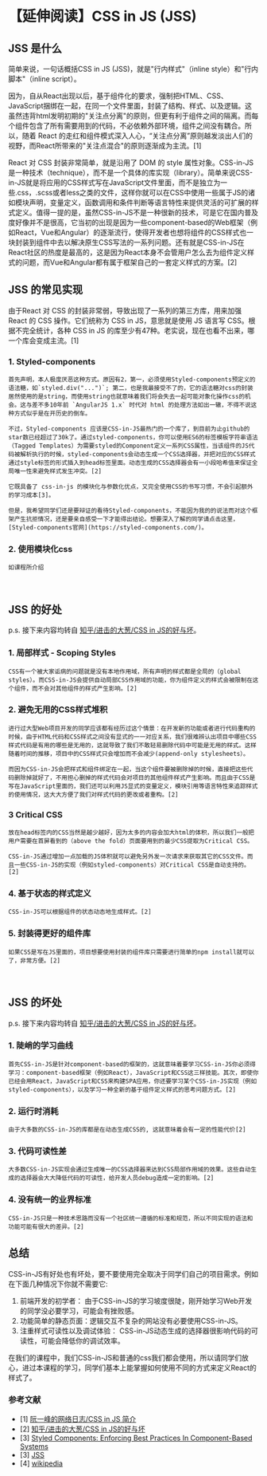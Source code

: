 # 【延伸阅读】CSS in JS (JSS)

## JSS 是什么
简单来说，一句话概括CSS in JS (JSS)，就是"行内样式"（inline style）和"行内脚本"（inline script）。

因为，自从React出现以后，基于组件化的要求，强制把HTML、CSS、JavaScript捆绑在一起，在同一个文件里面，封装了结构、样式、以及逻辑。这虽然违背html发明初期的"关注点分离"的原则，但更有利于组件之间的隔离。而每个组件包含了所有需要用到的代码，不必依赖外部环境，组件之间没有耦合。所以，随着 React 的走红和组件模式深入人心，“关注点分离”原则越发淡出人们的视野，而React所带来的"关注点混合"的原则逐渐成为主流。[1]

React 对 CSS 封装非常简单，就是沿用了 DOM 的 style 属性对象。CSS-in-JS是一种技术（technique），而不是一个具体的库实现（library）。简单来说CSS-in-JS就是将应用的CSS样式写在JavaScript文件里面，而不是独立为一些.css，.scss或者less之类的文件，这样你就可以在CSS中使用一些属于JS的诸如模块声明，变量定义，函数调用和条件判断等语言特性来提供灵活的可扩展的样式定义。值得一提的是，虽然CSS-in-JS不是一种很新的技术，可是它在国内普及度好像并不是很高，它当初的出现是因为一些component-based的Web框架（例如React，Vue和Angular）的逐渐流行，使得开发者也想将组件的CSS样式也一块封装到组件中去以解决原生CSS写法的一系列问题。还有就是CSS-in-JS在React社区的热度是最高的，这是因为React本身不会管用户怎么去为组件定义样式的问题，而Vue和Angular都有属于框架自己的一套定义样式的方案。[2]

## JSS 的常见实现
由于React 对 CSS 的封装非常弱，导致出现了一系列的第三方库，用来加强 React 的 CSS 操作。它们统称为 CSS in JS，意思就是使用 JS 语言写 CSS。根据不完全统计，各种 CSS in JS 的库至少有47种。老实说，现在也看不出来，哪一个库会变成主流。[1]

### 1. Styled-components
    首先声明，本人极度厌恶这种方式。原因有2，第一，必须使用Styled-components预定义的语法糖，如`styled.div("...")`; 第二，也是我最接受不了的，它的语法糖对css的封装居然使用的是string，而使用string也就意味着我们将会失去一起可能对象化操作css的机会。这与差不多10年前 `AngularJS 1.x` 时代对 html 的处理方法如出一辙，不得不说这种方式似乎是在开历史的倒车。

    不过，Styled-components 应该是CSS-in-JS最热门的一个库了，到目前为止github的star数已经超过了30k了。通过styled-components，你可以使用ES6的标签模板字符串语法（Tagged Templates）为需要styled的Component定义一系列CSS属性，当该组件的JS代码被解析执行的时候，styled-components会动态生成一个CSS选择器，并把对应的CSS样式通过style标签的形式插入到head标签里面。动态生成的CSS选择器会有一小段哈希值来保证全局唯一性来避免样式发生冲突。[2]

    它既具备了 css-in-js 的模块化与参数化优点，又完全使用CSS的书写习惯，不会引起额外的学习成本[3]。 

    但是，我希望同学们还是要辩证的看待Styled-components，不能因为我的的说法而对这个框架产生抗拒情况，还是要亲自感受一下才能得出结论。想要深入了解的同学请点击这里，[Styled-components官网](https://styled-components.com/)。

### 2. 使用模块化css
    如课程所介绍

<br />

## JSS 的好处
p.s. 接下来内容均转自 [知乎/进击的大葱/CSS in JS的好与坏](https://zhuanlan.zhihu.com/p/103522819)。

### 1. 局部样式 - Scoping Styles
    CSS有一个被大家诟病的问题就是没有本地作用域，所有声明的样式都是全局的（global styles）。而CSS-in-JS会提供自动局部CSS作用域的功能，你为组件定义的样式会被限制在这个组件，而不会对其他组件的样式产生影响。[2]

### 2. 避免无用的CSS样式堆积
    进行过大型Web项目开发的同学应该都有经历过这个情景：在开发新的功能或者进行代码重构的时候，由于HTML代码和CSS样式之间没有显式的一一对应关系，我们很难辨认出项目中哪些CSS样式代码是有用的哪些是无用的，这就导致了我们不敢轻易删除代码中可能是无用的样式。这样随着时间的推移，项目中的CSS样式只会增加而不会减少(append-only stylesheets）。

    而因为CSS-in-JS会把样式和组件绑定在一起，当这个组件要被删除掉的时候，直接把这些代码删除掉就好了，不用担心删掉的样式代码会对项目的其他组件样式产生影响。而且由于CSS是写在JavaScript里面的，我们还可以利用JS显式的变量定义，模块引用等语言特性来追踪样式的使用情况，这大大方便了我们对样式代码的更改或者重构。[2]

### 3 Critical CSS
    放在head标签内的CSS当然是越少越好，因为太多的内容会加大html的体积，所以我们一般把用户需要在首屏看到的（above the fold）页面要用到的最少CSS提取为Critical CSS。
    
    CSS-in-JS通过增加一点加载的JS体积就可以避免另外发一次请求来获取其它的CSS文件。而且一些CSS-in-JS的实现（例如styled-components）对Critical CSS是自动支持的。[2]


### 4. 基于状态的样式定义 
    CSS-in-JS可以根据组件的状态动态地生成样式。[2]

### 5. 封装得更好的组件库
    如果CSS是写在JS里面的，项目想要使用封装的组件库只需要进行简单的npm install就可以了，非常方便。[2]

<br />

## JSS 的坏处
p.s. 接下来内容均转自 [知乎/进击的大葱/CSS in JS的好与坏](https://zhuanlan.zhihu.com/p/103522819)。
### 1. 陡峭的学习曲线
    首先CSS-in-JS是针对component-based的框架的，这就意味着要学习CSS-in-JS你必须得学习：component-based框架（例如React），JavaScript和CSS这三样技能。其次，即使你已经会用React，JavaScript和CSS来构建SPA应用，你还要学习某个CSS-in-JS实现（例如styled-components），以及学习一种全新的基于组件定义样式的思考问题方式。[2]

### 2. 运行时消耗 
    由于大多数的CSS-in-JS的库都是在动态生成CSS的, 这就意味着会有一定的性能代价[2]

### 3. 代码可读性差
    大多数CSS-in-JS实现会通过生成唯一的CSS选择器来达到CSS局部作用域的效果。这些自动生成的选择器会大大降低代码的可读性，给开发人员debug造成一定的影响。[2]

### 4. 没有统一的业界标准 
    CSS-in-JS只是一种技术思路而没有一个社区统一遵循的标准和规范，所以不同实现的语法和功能可能有很大的差异。[2]

## 总结
CSS-in-JS有好处也有坏处，要不要使用完全取决于同学们自己的项目需求。例如在下面几种情况下你就不需要它:

1. 前端开发的初学者： 由于CSS-in-JS的学习坡度很陡，刚开始学习Web开发的同学没必要学习，可能会有挫败感。
2. 功能简单的静态页面：逻辑交互不复杂的网站没有必要使用CSS-in-JS。
3. 注重样式可读性以及调试体验： CSS-in-JS动态生成的选择器很影响代码的可读性，可能会降低你的调试效率。

在我们的课程中，我们CSS-in-JS和普通的css我们都会使用，所以请同学们放心，进过本课程的学习，同学们基本上能掌握如何使用不同的方式来定义React的样式了。

### 参考文献
- [1] [阮一峰的网络日志/CSS in JS 简介](http://www.ruanyifeng.com/blog/2017/04/css_in_js.html)
- [2] [知乎/进击的大葱/CSS in JS的好与坏](https://zhuanlan.zhihu.com/p/103522819)
- [3] [Styled Components: Enforcing Best Practices In Component-Based Systems](https://www.smashingmagazine.com/2017/01/styled-components-enforcing-best-practices-component-based-systems/)
- [3] [JSS](https://cssinjs.org/?v=v10.5.0)
- [4] [wikipedia](https://en.wikipedia.org/wiki/CSS-in-JS)
